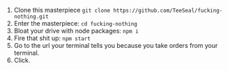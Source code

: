 1. Clone this masterpiece `git clone https://github.com/TeeSeal/fucking-nothing.git`
2. Enter the masterpiece: `cd fucking-nothing`
3. Bloat your drive with node packages: `npm i`
4. Fire that shit up: `npm start`
5. Go to the url your terminal tells you because you take orders from your terminal.
6. Click.
